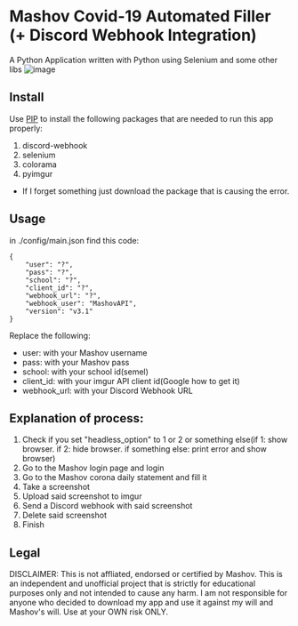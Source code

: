 # Mashov Covid-19 Automated Filler (+ Discord Webhook Integration)
A Python Application written with Python using Selenium and some other libs
![image](https://user-images.githubusercontent.com/30008308/113902211-52a1d600-97d8-11eb-8df2-0ed17b52ea27.png)
## Install
Use [PIP](https://pip.pypa.io/en/stable/) to install the following packages that are needed to run this app properly:
1. discord-webhook
2. selenium
3. colorama
4. pyimgur
* If I forget something just download the package that is causing the error.
## Usage
in ./config/main.json find this code:
```
{
    "user": "?",
    "pass": "?",
    "school": "?",
    "client_id": "?",
    "webhook_url": "?",
    "webhook_user": "MashovAPI",
    "version": "v3.1" 
}
```
Replace the following:
* user: with your Mashov username
* pass: with your Mashov pass
* school: with your school id(semel)
* client_id: with your imgur API client id(Google how to get it)
* webhook_url: with your Discord Webhook URL
## Explanation of process:
1. Check if you set "headless_option" to 1 or 2 or something else(if 1: show browser. if 2: hide browser. if something else: print error and show browser)
2. Go to the Mashov login page and login
3. Go to the Mashov corona daily statement and fill it
4. Take a screenshot
5. Upload said screenshot to imgur
6. Send a Discord webhook with said screenshot
7. Delete said screenshot
8. Finish
## Legal
DISCLAIMER: This is not affliated, endorsed or certified by Mashov. This is an independent and unofficial project that is strictly for educational purposes only and not intended to cause any harm. I am not responsible for anyone who decided to download my app and use it against my will and Mashov's will. Use at your OWN risk ONLY.

